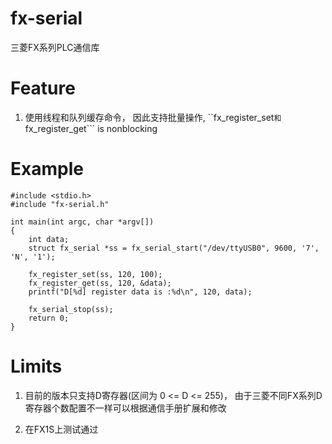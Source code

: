 fx-serial
=========

三菱FX系列PLC通信库

Feature
========

1. 使用线程和队列缓存命令， 因此支持批量操作, ``fx_register_set```和```fx_register_get``` is nonblocking

Example
========

```
#include <stdio.h>
#include "fx-serial.h"

int main(int argc, char *argv[]) 
{
	int data;
	struct fx_serial *ss = fx_serial_start("/dev/ttyUSB0", 9600, '7', 'N', '1');

	fx_register_set(ss, 120, 100);
	fx_register_get(ss, 120, &data);
	printf("D[%d] register data is :%d\n", 120, data);

	fx_serial_stop(ss);
	return 0;
}
```

Limits
======

1. 目前的版本只支持D寄存器(区间为 0 <= D <= 255)， 由于三菱不同FX系列D寄存器个数配置不一样可以根据通信手册扩展和修改

2. 在FX1S上测试通过
